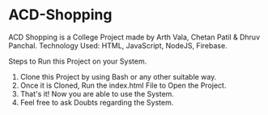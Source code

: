 # ACD-Shopping
ACD Shopping is a College Project made by Arth Vala, Chetan Patil &amp; Dhruv Panchal. Technology Used: HTML, JavaScript, NodeJS, Firebase.

Steps to Run this Project on your System.

1. Clone this Project by using Bash or any other suitable way.
2. Once it is Cloned, Run the index.html File to Open the Project.
3. That's it! Now you are able to use the System.
4. Feel free to ask Doubts regarding the System.
